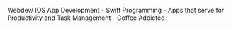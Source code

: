  Webdev/ IOS App Development -
Swift Programming -
Apps that serve for Productivity and Task Management - 
Coffee Addicted 

<!---
DrewBurryMooore/DrewBurryMooore is a ✨ special ✨ repository because its `README.md` (this file) appears on your GitHub profile.
You can click the Preview link to take a look at your changes.
--->
